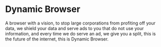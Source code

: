 # Dynamic Browser
A browser with a vision, to stop large corporations from profiting off your data, we shield your data and serve ads to you that do not use your information, and every time we do serve an ad, we give you a split, this is the future of the internet, this is Dynamic Browser.
